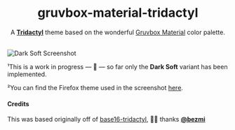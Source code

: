 <div align="center">
  <h1>gruvbox-material-tridactyl</h1>
  <p>A <strong><a href="https://tridactyl.xyz/">Tridactyl</a></strong> theme based on the wonderful <a href="https://github.com/sainnhe/gruvbox-material">Gruvbox Material</a> color palette.</p>

  <br />
  
</div>

<img src="https://user-images.githubusercontent.com/288160/164817704-e34faff9-4538-48e0-a59f-0200ed61a3c6.png" alt="Dark Soft Screenshot">

¹This is a work in progress — 🚧 — so far only the **Dark Soft** variant has been implemented.

²You can find the Firefox theme used in the screenshot [here](https://addons.mozilla.org/en-US/firefox/addon/gruvbox-material-dark-soft/).

#### Credits
This was based originally off of [base16-tridactyl](https://github.com/bezmi/base16-tridactyl), 🙏🏻 thanks **[@bezmi](https://github.com/bezmi)** 